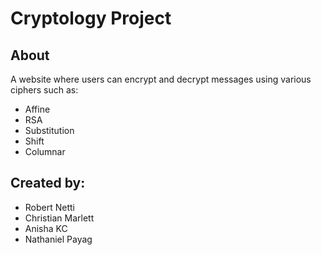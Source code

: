 # Cryptology Project

## About
A website where users can encrypt and decrypt messages using various ciphers such as:
- Affine
- RSA
- Substitution
- Shift
- Columnar

## Created by:
- Robert Netti
- Christian Marlett
- Anisha KC
- Nathaniel Payag
